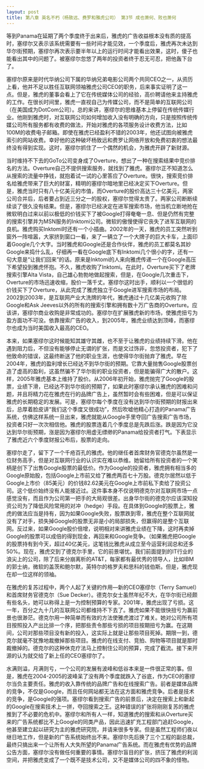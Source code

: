 ```yaml
---
layout: post
title: 第八章 英名不朽（杨致远、费罗和雅虎公司） 第3节 成也萧何、败也萧何 
---
```

等到Panama在延期了两个季度终于出来后，雅虎的广告收益根本没有质的提高时，塞缪尔又表示该系统需要有一些时间才能见效，一个季度后，雅虎再次未达到华尔街预期，塞缪尔再次表示要半年以上的运行时间才能看出效果，这时，傻子也能看出其中的问题了。被塞缪尔忽悠了两年的投资者终于忍无可忍，把他轰下台了。

塞缪尔原来是时代华纳公司下属的华纳兄弟电影公司两个共同CEO之一，从资历上看，他并不足以胜任互联网领袖雅虎公司CEO的职务，后来事实证明了这一点。但是，雅虎的董事会看上了它在传统媒体公司的经验，高价聘请他来主持雅虎的工作。在很长时间里，雅虎一直视自己为传媒公司，而不是简单的互联网公司（在美国成为DotCom公司）。总的来讲，塞缪尔的思维基本上停留在传统传媒行业。他刚到雅虎时，对互联网公司如何增加收入没有明确的方向，只是按照传统传媒公司所有服务都有收费的做法，开始对雅虎的各项服务设计收费方法，比如100M的收费电子邮箱。即使在雅虎已经盈利不错的2003年，他还试图向被雅虎索引的网站收费。幸好他的这种破坏杨致远和费罗让网络开放和免费初衷的想法最终没有得到实现。这时，塞缪尔抓住了一个偶然的机会，为雅虎开辟了新财源。

当时维持不下去的GoTo公司变身成了Overture，想出了一种在搜索结果中竞价排名的方法。Overture自己不提供搜索服务，就找到了雅虎。塞缪尔正不知道怎么从搜索的流量中挣钱，就抱着试一试的心里答应了Overture。很快，搜索竞价排名给雅虎带来了巨大的财富，精明的塞缪尔暗地里已经决定买下Overture。但是，雅虎当时只有八十亿美元的市值，而Overture的股价高达三十亿美元，两家公司合并后，后者要占到近三分之一的股权，塞缪尔觉得太贵了。两家公司断断续续谈了很久没有结果。但是，塞缪尔已经决定在进军搜索市场，他当机立断地抢在微软明白过来以前以极低的价钱买下了被Google打得奄奄一息、但是仍然有完整的搜索引擎并为MSN服务的Inktomi公司。微软的傲慢使得它丧失了进军互联网的良机。雅虎购买Inktomi时还有一个小插曲。2002年的一天，雅虎的员工突然听到窗外一阵喧嚣，大家挤到窗口一看，来了一辆立了一个大牌子的巨大卡车，上面印着Google几个大字。当时雅虎和Google还是合作伙伴，雅虎的员工都莫名其妙Google来捣什么乱，仔细再一看在Google底下有Inktomi几个很小的字，还有一句大意是“让我们回来”的话。原来是Inktomi的人来向雅虎传递一个在Google高压下希望投到雅虎怀抱。不久，雅虎收购了Inktomi。在此时，Overture买下了老牌搜索引擎Alta Vista，自己雄心勃勃地做起搜索，但是，在Google几次重击下，Overture的市场迅速收缩，股价一落千丈。塞缪尔这时出手，顺利以一个很低的价钱买下了Overture，从此完成了雅虎独立于Google进军搜索市场的布局。2002到2003年，是互联网产业大洗牌的年代，雅虎通过十几亿美元收购了除Google和Ask Jeeves以外的所有的搜索引擎和拥有数十万广告商的Overture。应该讲，塞缪尔商业收购是非常成功的。塞缪尔在扩展雅虎新的市场，使雅虎扭亏为盈方面功不可没。依靠搜索广告的收入，到2005年，雅虎业绩达到顶峰，而塞缪尔也成为当时美国收入最高的CEO。

本来，如果塞缪尔这时候能知其雄守其雌，也不至于让雅虎的业绩持续下滑。他在遇到阻力后，不但没有能够停止无谓的扩张，而是文过饰非，忽悠投资者，犯下了他致命的错误，这最终断送了他的职业生涯，也使得华尔街抛弃了雅虎。早在2004年，雅虎的盈利增长已经达不到华尔街的预期。它靠大量抛售Google股票创造了虚高的盈利，这虽然骗不了华尔街的职业投资者，但是能骗得广大的散户。这样，2005年雅虎基本上维持了股价。从2006年初开始，雅虎抛完了Google的股票，业绩下滑，已经达不到华尔街的预期了，如果此时塞缪尔承认雅虎的困难和问题，并且将精力花在雅虎在行的品牌广告上，虽然暂时会有些困难，但是可以保证雅虎的长期稳定的发展。可是，塞缪尔每个季度在没有达到华尔街预期的财报出来后，总厚着脸皮讲“我们这个季度又很成功”，然后吹嘘他精心打造的Panama广告系统，仿佛这样系统一旦出来，雅虎就能从Google手里夺回广告搜索广告市场，投资者只好一次次相信他。雅虎的股票连着几个季度总是先跌后涨。跌是因为它没达到华尔街预期，涨是因为塞缪尔用虚无缥缈的Panama给投资者打气。下表显示了雅虎近六个季度财报公布后，股票的走向。

塞缪尔走了，留下了一个千疮百孔的雅虎。他的继任者首席财务官德克尔虽然是一位财务高手，但是对互联网行业的认识实在难以恭维。她留给所有投资者的一个笑柄是创下了出售Google股票的最低价。作为Google的投资者，雅虎拥有相当多的Google原始股，包括Google上市前又给了雅虎两百七十万股。德克尔居然以低于Google上市价（85美元）的价钱82.62美元在Google上市前私下卖给了投资公司。这个低价始终没有人能接近过。这件事本身不仅说明德克尔对互联网市场一点感觉没有，而且作为公司第一把手的大局观很差。出身华尔街的德克尔应该深知投资公司为了降低风险常用的对冲（hedge）手段。在具体到Google的股票上，雅虎的做法应当是持有，因为如果Google失败，股票跌到零，雅虎在整个互联网就没有了对手，损失掉Google的股票无非是小的局部损失，但赢得的是整个互联网。反过来，如果Google股价倍增，说明相对来讲雅虎业绩在下降，这时再卖掉Google的股票可以成倍的得到现金，再回来和Google竞争。（如果雅虎把Google的股票持有到今天，超过40亿美元，这笔钱比雅虎从成立至今运营利润总和还多50%。现在，雅虎交到了德克尔手里，它的前景堪忧。我们前面提到的IT行业的浪尖上的公司，除了后来分崩离析的AT&T，每家都有最优秀的领导人，比如IBM的郭士纳，微软的盖茨和鲍尔默，英特尔的格罗夫和思科的钱伯斯。但是，雅虎现在却一位这样的领袖。

在雅虎的复苏过程中，两个人起了关键的作用—新的CEO塞缪尔（Terry Samuel）和首席财务官德克尔（Sue Decker）。德克尔女士虽然年纪不大，在华尔街已经颇有些名头，她可以称得上是一为控制预算的专家。2001年，雅虎出现了亏损。这一年，百分之九十几的互联网公司都维持不下去了。雅虎如果不能很快扭亏为赢前景也很渺茫。德克尔用一种简单而有效的方法使雅虎渡过了难关。她对公司所有项目按照投入产出比排一个序，把那些责令那些亏损的项目按期扭亏为赢。在这期间，公司对那些项目没有新的投入，这实际上就是让那些项目死掉。期限一到，德克尔就毫不犹豫地裁撤掉那些项目。雅虎的在线支付、竞拍、购物等项目就是那时裁撤掉的。德克尔的这种休克疗法马上控制住公司的预算，完成了截流。接下来开源的认为就交给了新上任的CEO塞缪尔了。

水满则溢，月满则亏，一个公司的发展有波峰和低谷本来是一件很正常的事。但是，雅虎在2004-2005的波峰呆了没有两个季度就跌入了谷底，作为CEO的塞缪尔当负主要责任。雅虎的收入靠传统的品牌广告和在线搜索广告。前者是媒体品牌的竞争，不仅是Google，而且任何网站都无法在这方面和雅虎竞争。后者是技术的竞争，是Google的强项。塞缪尔看到搜索广告的前景后，决定在搜索上和新起的Google在搜索技术上一拼，夺回搜索之王。这种错误的扩张将刚刚复苏的雅虎推到了不必要的危机中。塞缪尔和所有人一样，知道雅虎的搜索和从Overture买来的广告系统都比不上Google的同类产品，因此迅速扩充工程部门追赶Google，他甚至建立起以研究为主的雅虎研究院，并请来很多专家。但是虽然工程师们夜以继日地工作，但是新的广告系统始终出不来。塞缪尔先后换了三个工程的副总裁，最终只搞出来一个让所有人大失所望的Panama广告系统。而在雅虎有优势的品牌公告方面，塞缪尔没有做任何重要的事情。塞缪尔盲目的扩张，挤压了雅虎的利润空间，并把雅虎变成了一个既不是技术公司，又不是媒体公司的四不象的怪物。

